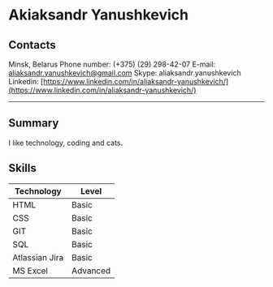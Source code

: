 # Akiaksandr Yanushkevich

## Contacts

Minsk, Belarus
Phone number: (+375) (29) 298-42-07
E-mail: aliaksandr.yanushkevich@gmail.com
Skype: aliaksandr.yanushkevich
Linkedin: [https://www.linkedin.com/in/aliaksandr-yanushkevich/](https://www.linkedin.com/in/aliaksandr-yanushkevich/)

---

## Summary

I like technology, coding and cats.

## Skills

| Technology     | Level    |
| -------------- | -------- |
| HTML           | Basic    |
| CSS            | Basic    |
| GIT            | Basic    |
| SQL            | Basic    |
| Atlassian Jira | Basic    |
| MS Excel       | Advanced |
